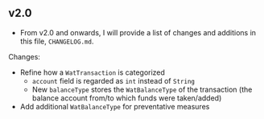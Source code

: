 ## v2.0

- From v2.0 and onwards, I will provide a list of changes and additions in this file, `CHANGELOG.md`.

Changes:

- Refine how a `WatTransaction` is categorized
    - `account` field is regarded as `int` instead of `String`
    - New `balanceType` stores the `WatBalanceType` of the transaction (the balance account from/to which funds were taken/added)
- Add additional `WatBalanceType` for preventative measures

